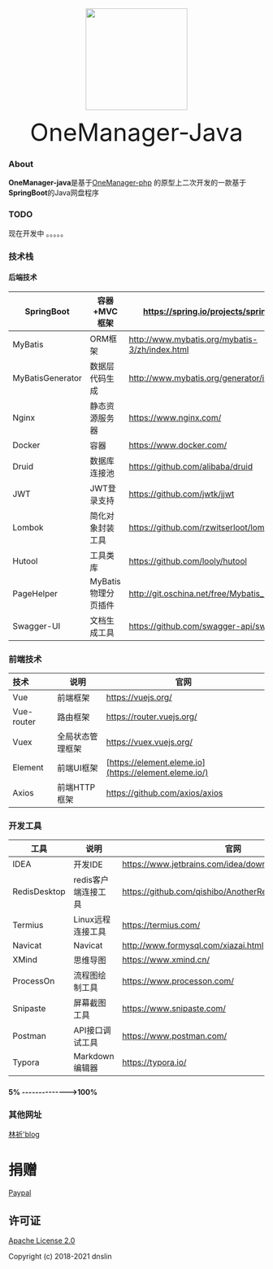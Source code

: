 
<div align=center>
<img src="https://z3.ax1x.com/2021/10/25/5hxmDK.png" width="200" height="200">
</div>


<p align="center"><font size=20>OneManager-Java</font></p>

### About

**OneManager-java**是基于[OneManager-php](https://github.com/qkqpttgf/OneManager-php) 的原型上二次开发的一款基于**SpringBoot**的Java网盘程序



### TODO

现在开发中 。。。。。



### 技术栈

#### 后端技术

| SpringBoot       | 容器+MVC框架        | https://spring.io/projects/spring-boot         |
| ---------------- | ------------------- | ---------------------------------------------- |
| MyBatis          | ORM框架             | http://www.mybatis.org/mybatis-3/zh/index.html |
| MyBatisGenerator | 数据层代码生成      | http://www.mybatis.org/generator/index.html    |
| Nginx            | 静态资源服务器      | https://www.nginx.com/                         |
| Docker           | 容器                | https://www.docker.com/                        |
| Druid            | 数据库连接池        | https://github.com/alibaba/druid               |
| JWT              | JWT登录支持         | https://github.com/jwtk/jjwt                   |
| Lombok           | 简化对象封装工具    | https://github.com/rzwitserloot/lombok         |
| Hutool           | 工具类库            | https://github.com/looly/hutool                |
| PageHelper       | MyBatis物理分页插件 | http://git.oschina.net/free/Mybatis_PageHelper |
| Swagger-UI       | 文档生成工具        | https://github.com/swagger-api/swagger-ui      |

### 前端技术

| 技术       | 说明             | 官网                                                  |
| :--------- | ---------------- | ----------------------------------------------------- |
| Vue        | 前端框架         | https://vuejs.org/                                    |
| Vue-router | 路由框架         | https://router.vuejs.org/                             |
| Vuex       | 全局状态管理框架 | https://vuex.vuejs.org/                               |
| Element    | 前端UI框架       | [https://element.eleme.io](https://element.eleme.io/) |
| Axios      | 前端HTTP框架     | https://github.com/axios/axios                        |

### 开发工具

| 工具         | 说明                | 官网                                                  |
| ------------ | ------------------- | ----------------------------------------------------- |
| IDEA         | 开发IDE             | https://www.jetbrains.com/idea/download               |
| RedisDesktop | redis客户端连接工具 | https://github.com/qishibo/AnotherRedisDesktopManager |
| Termius      | Linux远程连接工具   | https://termius.com/                                  |
| Navicat      | Navicat             | http://www.formysql.com/xiazai.html                   |
| XMind        | 思维导图            | https://www.xmind.cn/                                 |
| ProcessOn    | 流程图绘制工具      | https://www.processon.com/                            |
| Snipaste     | 屏幕截图工具        | https://www.snipaste.com/                             |
| Postman      | API接口调试工具     | https://www.postman.com/                              |
| Typora       | Markdown编辑器      | https://typora.io/                                    |

### 

**5% -------------->100%**



### 其他网址

[林祈'blog](https://dnslin.com)



# 捐赠

[Paypal](https://paypal.me/dnslines)



## 许可证

[Apache License 2.0](https://github.com/dnslin/Onemanager-java/blob/master/LICENSE)

Copyright (c) 2018-2021 dnslin

